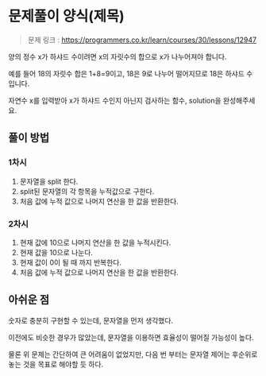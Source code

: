 # 문제풀이 양식(제목)

> 문제 링크 : https://programmers.co.kr/learn/courses/30/lessons/12947

양의 정수 x가 하샤드 수이려면 x의 자릿수의 합으로 x가 나누어져야 합니다.

예를 들어 18의 자릿수 합은 1+8=9이고, 18은 9로 나누어 떨어지므로 18은 하샤드 수입니다. 

자연수 x를 입력받아 x가 하샤드 수인지 아닌지 검사하는 함수, solution을 완성해주세요.


## 풀이 방법
### 1차시
1. 문자열을 split 한다.
2. split된 문자열의 각 항목을 누적값으로 구한다.
3. 처음 값에 누적 값으로 나머지 연산을 한 값을 반환한다.

### 2차시
1. 현재 값에 10으로 나머지 연산을 한 값을 누적시킨다.
2. 현재 값을 10으로 나눈다.
3. 현재 값이 0이 될 때 까지 반복한다.
4. 처음 값에 누적 값으로 나머지 연산을 한 값을 반환한다.

## 아쉬운 점
숫자로 충분히 구현할 수 있는데, 문자열을 먼저 생각했다.

이전에도 비슷한 경우가 많았는데, 문자열을 이용하면 효율성이 떨어질 가능성이 높다.

물론 위 문제는 간단하여 큰 어려움이 없었지만, 다음 번 부터는 문자열 제어는 후순위로 놓는 것을 목표로 해야할 듯 하다.
